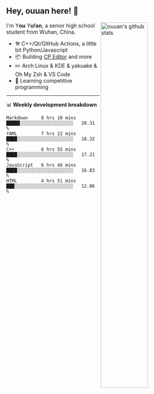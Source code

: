## Hey, ouuan here! :wave:

<img align="right" alt="ouuan's github stats" width="50%" src="https://github-readme-stats.vercel.app/api?username=ouuan&show_icons=true">

I'm Y**ou** Y**u**f**an**, a senior high school student from Wuhan, China.

-   :hammer_and_pick: C++/Qt/GitHub Actions, a little bit Python/Javascript
-   :package: Building [CP Editor](https://github.com/cpeditor/cpeditor) and more
-   :pencil2: Arch Linux & KDE & yakuake & Oh My Zsh & VS Code
-   :seedling: Learning competitive programming

---

:bar_chart: **Weekly development breakdown**
<!--START_SECTION:waka-->
```text
Markdown     8 hrs 10 mins   █████░░░░░░░░░░░░░░░░░░░░   20.31 % 
YAML         7 hrs 22 mins   ████░░░░░░░░░░░░░░░░░░░░░   18.32 % 
C++          6 hrs 55 mins   ████░░░░░░░░░░░░░░░░░░░░░   17.21 % 
JavaScript   6 hrs 46 mins   ████░░░░░░░░░░░░░░░░░░░░░   16.83 % 
HTML         4 hrs 51 mins   ███░░░░░░░░░░░░░░░░░░░░░░   12.06 %
```
<!--END_SECTION:waka-->
